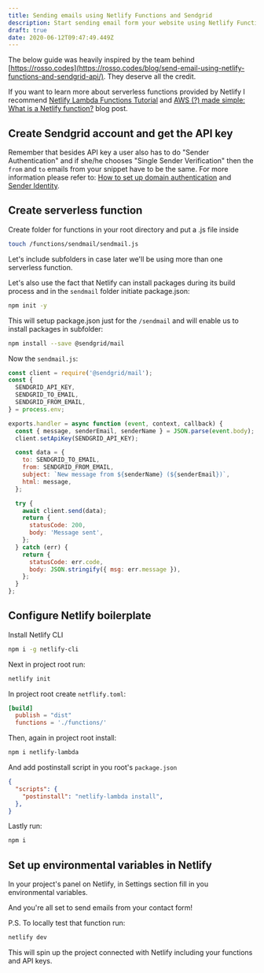 ```yaml
---
title: Sending emails using Netlify Functions and Sendgrid
description: Start sending email form your website using Netlify Functions and Sendgrid
draft: true
date: 2020-06-12T09:47:49.449Z
---
```

The below guide was heavily inspired by the team behind [https://rosso.codes](https://rosso.codes/blog/send-email-using-netlify-functions-and-sendgrid-api/). They deserve all the credit.

If you want to learn more about serverless functions provided by Netlify I recommend [Netlify Lambda Functions Tutorial](https://flaviocopes.com/netlify-functions/) and [AWS (?) made simple: What is a Netlify function?](https://tlakomy.com/create-a-netlify-function-from-scratch) blog post.

## Create Sendgrid account and get the API key

Remember that besides API key a user also has to do "Sender Authentication" and if she/he chooses "Single Sender Verification" then the `from` and `to` emails from your snippet have to be the same. For more information please refer to: [How to set up domain authentication](https://sendgrid.com/docs/ui/account-and-settings/how-to-set-up-domain-authentication/) and [Sender Identity](https://sendgrid.com/docs/for-developers/sending-email/sender-identity/).

## Create serverless function

Create folder for functions in your root directory and put a .js file inside

```bash
touch /functions/sendmail/sendmail.js
```

Let's include subfolders in case later we'll be using more than one serverless function.

Let's also use the fact that Netlify can install packages during its build process and in the `sendmail` folder initiate package.json:

```bash
npm init -y
```

This will setup package.json just for the `/sendmail` and will enable us to install packages in subfolder:

```bash
npm install --save @sendgrid/mail
```

Now the `sendmail.js`:

```javascript
const client = require('@sendgrid/mail');
const {
  SENDGRID_API_KEY,
  SENDGRID_TO_EMAIL,
  SENDGRID_FROM_EMAIL,
} = process.env;

exports.handler = async function (event, context, callback) {
  const { message, senderEmail, senderName } = JSON.parse(event.body);
  client.setApiKey(SENDGRID_API_KEY);

  const data = {
    to: SENDGRID_TO_EMAIL,
    from: SENDGRID_FROM_EMAIL,
    subject: `New message from ${senderName} (${senderEmail})`,
    html: message,
  };

  try {
    await client.send(data);
    return {
      statusCode: 200,
      body: 'Message sent',
    };
  } catch (err) {
    return {
      statusCode: err.code,
      body: JSON.stringify({ msg: err.message }),
    };
  }
};
```

## Configure Netlify boilerplate

Install Netlify CLI

```bash
npm i -g netlify-cli
```

Next in project root run:

```bash
netlify init
```

In project root create `netflify.toml`:

```toml
[build]
  publish = "dist"
  functions = './functions/'
```

Then, again in project root install:

```bash
npm i netlify-lambda
```

And add postinstall script in you root's `package.json`

```json
{
  "scripts": {
    "postinstall": "netlify-lambda install",
  },
}
```

Lastly run:

```bash
npm i
```

## Set up environmental variables in Netlify

In your project's panel on Netlify, in Settings section fill in you environmental variables.

And you're all set to send emails from your contact form!

P.S. To locally test that function run:

```bash
netlify dev
```

This will spin up the project connected with Netlify including your functions and API keys.
